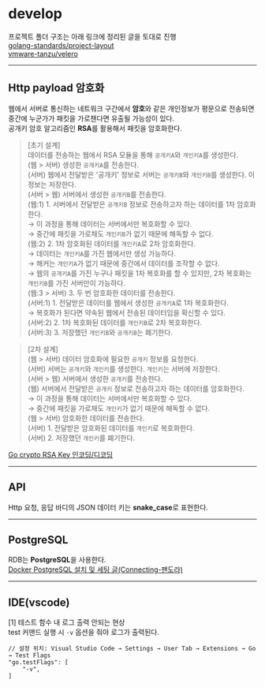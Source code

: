 # develop

프로젝트 폴더 구조는 아래 링크에 정리된 글을 토대로 진행  
[golang-standards/project-layout](https://github.com/golang-standards/project-layout)  
[vmware-tanzu/velero](https://github.com/vmware-tanzu/velero)

---

## Http payload 암호화

웹에서 서버로 통신하는 네트워크 구간에서 **암호**와 같은 개인정보가 평문으로 전송되면 중간에 누군가가 패킷을 가로챈다면 유출될 가능성이 있다.  
공개키 암호 알고리즘인 **RSA**를 활용해서 패킷을 암호화한다.  

> [초기 설계]  
> 데이터를 전송하는 웹에서 RSA 모듈을 통해 `공개키A`와 `개인키A`를 생성한다.  
> (웹 > 서버) 생성한 `공개키A`를 전송한다.  
> (서버) 웹에서 전달받은 '공개키' 정보로 서버는 `공개키B`와 `개인키B`를 생성한다. 이 정보는 저장한다.  
> (서버 > 웹) 서버에서 생성한 `공개키B`를 전송한다.  
> (웹:1) 1. 서버에서 전달받은 `공개키B` 정보로 전송하고자 하는 데이터를 1차 암호화한다.  
> → 이 과정을 통해 데이터는 서버에서만 복호화할 수 있다.  
> → 중간에 패킷을 가로채도 `개인키B`가 없기 때문에 해독할 수 없다.  
> (웹:2) 2. 1차 암호화된 데이터를 `개인키A`로 2차 암호화한다.  
> → 데이터는 `개인키A`를 가진 웹에서만 생성 가능하다.  
> → 해커는 `개인키A`가 없기 때문에 중간에서 데이터를 조작할 수 없다.  
> → 웹의 `공개키A`를 가진 누구나 패킷을 1차 복호화를 할 수 있지만, 2차 복호화는 `개인키B`를 가진 서버만이 가능하다.  
> (웹:3 > 서버) 3. 두 번 암호화한 데이터를 전송한다.  
> (서버:1) 1. 전달받은 데이터를 웹에서 생성한 `공개키A`로 1차 복호화한다.  
> → 복호화가 된다면 약속된 웹에서 전송된 데이터임을 확신할 수 있다.  
> (서버:2) 2. 1차 복호화된 데이터를 `개인키B`로 2차 복호화한다.  
> (서버:3) 3. 저장했던 `개인키B`와 `공개키B`는 폐기한다.

> [2차 설계]  
> (웹 > 서버) 데이터 암호화에 필요한 `공개키` 정보를 요청한다.  
> (서버) 서버는 `공개키`와 `개인키`를 생성한다. `개인키`는 서버에 저장한다.  
> (서버 > 웹) 서버에서 생성한 `공개키`를 전송한다.  
> (웹) 서버에서 전달받은 `공개키` 정보로 전송하고자 하는 데이터를 암호화한다.  
> → 이 과정을 통해 데이터는 서버에서만 복호화할 수 있다.  
> → 중간에 패킷을 가로채도 `개인키`가 없기 때문에 해독할 수 없다.  
> (웹 > 서버) 암호화한 데이터를 전송한다.  
> (서버) 1. 전달받은 암호화된 데이터를 `개인키`로 복호화한다.  
> (서버) 2. 저장했던 `개인키`를 폐기한다.

[Go crypto RSA Key 인코딩/디코딩](https://www.vompressor.com/go-cypto-rsa2/)

---

## API

Http 요청, 응답 바디의 JSON 데이터 키는 **snake_case**로 표현한다.  

---

## PostgreSQL

RDB는 **PostgreSQL**을 사용한다.  
[Docker PostgreSQL 설치 및 세팅 글(Connecting-팬도라)](https://judo0179.tistory.com/96)

---

## IDE(vscode)

[1] 테스트 함수 내 로그 출력 안되는 현상  
test 커맨드 실행 시 `-v` 옵션을 줘야 로그가 출력된다.  

```text
// 설정 위치: Visual Studio Code → Settings → User Tab → Extensions → Go → Test Flags
"go.testFlags": [ 
    "-v",
]
```
